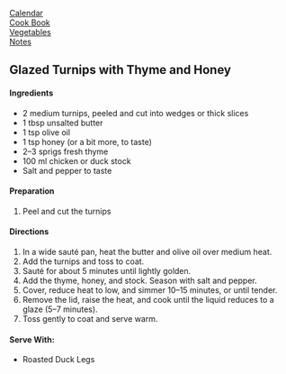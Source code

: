 [Calendar](https://github.com/vmsmith/EDT/blob/master/calendar.md)     
[Cook Book](https://github.com/vmsmith/CookBook/blob/master/README.md)    
[Vegetables](https://github.com/vmsmith/CookBook/blob/master/vegetables.md)        
[Notes](https://github.com/vmsmith/CookBook/blob/master/notes.md)    

## Glazed Turnips with Thyme and Honey   

#### Ingredients   
* 2 medium turnips, peeled and cut into wedges or thick slices    
* 1 tbsp unsalted butter   
* 1 tsp olive oil   
* 1 tsp honey (or a bit more, to taste)    
* 2–3 sprigs fresh thyme   
* 100 ml chicken or duck stock    
* Salt and pepper to taste

#### Preparation   
1. Peel and cut the turnips   

#### Directions   
1. In a wide sauté pan, heat the butter and olive oil over medium heat.
2. Add the turnips and toss to coat.
3. Sauté for about 5 minutes until lightly golden.
4. Add the thyme, honey, and stock. Season with salt and pepper.
5. Cover, reduce heat to low, and simmer 10–15 minutes, or until tender.
6. Remove the lid, raise the heat, and cook until the liquid reduces to a glaze (5–7 minutes).
7. Toss gently to coat and serve warm.

#### Serve With:   
* Roasted Duck Legs   
